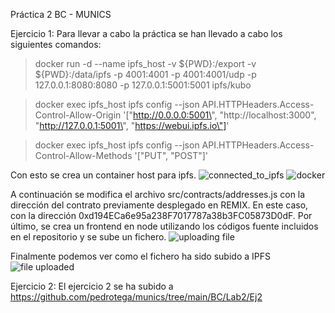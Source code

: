 Práctica 2 BC - MUNICS

Ejercicio 1:
Para llevar a cabo la práctica se han llevado a cabo los siguientes comandos:
> docker run -d --name ipfs_host -v ${PWD}:/export -v ${PWD}:/data/ipfs -p 4001:4001 -p 4001:4001/udp -p 127.0.0.1:8080:8080 -p 127.0.0.1:5001:5001 ipfs/kubo

> docker exec ipfs_host ipfs config --json API.HTTPHeaders.Access-Control-Allow-Origin '[\"http://0.0.0.0:5001\", \"http://localhost:3000\", \"http://127.0.0.1:5001\", \"https://webui.ipfs.io\"]'

> docker exec ipfs_host ipfs config --json API.HTTPHeaders.Access-Control-Allow-Methods '[\"PUT\", \"POST\"]'

Con esto se crea un container host para ipfs.
![connected_to_ipfs](https://github.com/luiscorbachoflores/blockchain-munics/assets/92652221/95cdf4d7-360e-4f15-a292-5d35dcc0f817)
![docker](https://github.com/luiscorbachoflores/blockchain-munics/assets/92652221/4177162f-f3eb-41b2-97b1-b39a71ad76e5)


A continuación se modifica el archivo src/contracts/addresses.js con la dirección del contrato previamente desplegado en REMIX. En este caso, con la dirección 0xd194ECa6e95a238F7017787a38b3FC05873D0dF.
Por último, se crea un frontend en node utilizando los códigos fuente incluidos en el repositorio y se sube un fichero.
![uploading file](https://github.com/luiscorbachoflores/blockchain-munics/assets/92652221/d58bd126-6fa3-40a6-9573-2c3d50c6bb28)

Finalmente podemos ver como el fichero ha sido subido a IPFS
![file uploaded](https://github.com/luiscorbachoflores/blockchain-munics/assets/92652221/670bc2a5-9db9-4471-931a-f9b986606012)

Ejercicio 2:
El ejercicio 2 se ha subido a https://github.com/pedrotega/munics/tree/main/BC/Lab2/Ej2
